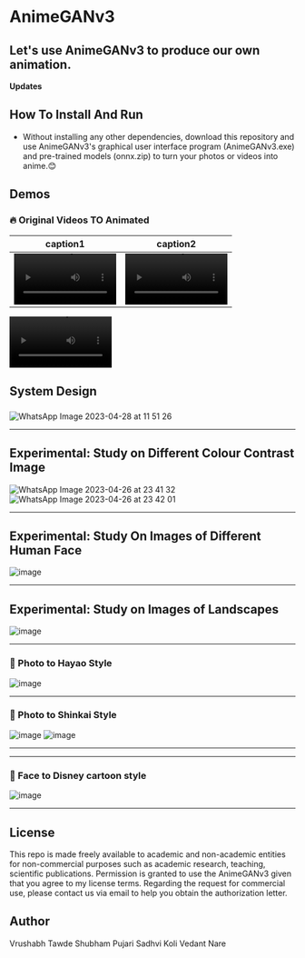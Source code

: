# AnimeGANv3   
  
## Let's use AnimeGANv3 to produce our own animation.  

**Updates**  


## How To Install And Run

* Without installing any other dependencies, download this repository and use AnimeGANv3's graphical user interface program (AnimeGANv3.exe) and pre-trained models (onnx.zip) to turn your photos or videos into anime.:blush:   






## Demos 
### :fire: Original Videos TO Animated    
<p>

caption1 | caption2
:-: | :-:
<video src='https://github.com/VrushabhTawde/Anime-GAN-V3-Comparative-Analysis/assets/91945151/6b0332e7-df97-40f2-a6c1-23e8dcd3ac8b' width=180/> | <video src='https://github.com/VrushabhTawde/Anime-GAN-V3-Comparative-Analysis/assets/91945151/8d83985e-38a0-46c9-b5da-9ed611aa5be8' width=180/>


<video src='
https://github.com/VrushabhTawde/Anime-GAN-V3-Comparative-Analysis/assets/91945151/f940f78f-f0b1-4373-bace-51fde78b4ea1' width=180/> | <video src='https://github.com/VrushabhTawde/Anime-GAN-V3-Comparative-Analysis/assets/91945151/0de5c2bb-67ae-4397-b3f7-8e2e1f1ad2a3' width=180/>












</p>

## System Design 
###    
<p>

![WhatsApp Image 2023-04-28 at 11 51 26](https://github.com/VrushabhTawde/Anime-GAN-V3-Comparative-Analysis/assets/91945151/adac8e5d-0c55-4ea0-a1b5-e8e45742197b)

</p>
  
____

## Experimental: Study on Different Colour Contrast Image

![WhatsApp Image 2023-04-26 at 23 41 32](https://github.com/VrushabhTawde/Anime-GAN-V3-Comparative-Analysis/assets/91945151/6e49eca5-29df-4763-94cb-e3c21b92652d)
![WhatsApp Image 2023-04-26 at 23 42 01](https://github.com/VrushabhTawde/Anime-GAN-V3-Comparative-Analysis/assets/91945151/efe1febb-e592-4dbe-b5e0-be605c380f41)

___ 

## Experimental: Study On Images of Different Human Face

![image](https://github.com/VrushabhTawde/Anime-GAN-V3-Comparative-Analysis/assets/91945151/4c7bc912-6118-435d-8b2c-591a09072fc1)

___ 

## Experimental: Study on Images of Landscapes

![image](https://github.com/VrushabhTawde/Anime-GAN-V3-Comparative-Analysis/assets/91945151/c001bd00-06ad-403b-9da6-293b1ce0f8c1)
___ 


### :art: Photo to Hayao Style    

![image](https://github.com/VrushabhTawde/Anime-GAN-V3-Comparative-Analysis/assets/91945151/a255656e-deb0-4e8d-a784-9c53f87aa93f)

___

### :art: Photo to Shinkai Style 

![image](https://github.com/VrushabhTawde/Anime-GAN-V3-Comparative-Analysis/assets/91945151/53bbc004-dc19-449a-bcea-cb81d5be1c5b)
![image](https://github.com/VrushabhTawde/Anime-GAN-V3-Comparative-Analysis/assets/91945151/97ba55f1-13d3-4363-8f6b-ebf621a2e5a0)
___    

___    
### :art: Face to Disney cartoon style  
   
![image](https://github.com/VrushabhTawde/Anime-GAN-V3-Comparative-Analysis/assets/91945151/fe8bc607-9217-4cf1-8978-e26fdf62c438)   

 ___        
              




## License  
This repo is made freely available to academic and non-academic entities for non-commercial purposes such as academic research, teaching, scientific publications. Permission is granted to use the AnimeGANv3 given that you agree to my license terms. Regarding the request for commercial use, please contact us via email to help you obtain the authorization letter.    

## Author  
Vrushabh Tawde
Shubham Pujari
Sadhvi Koli
Vedant Nare
    
